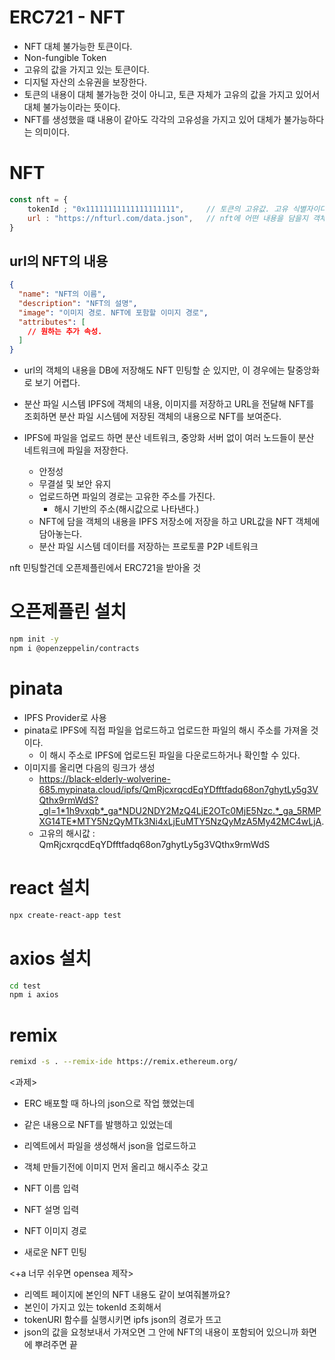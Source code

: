 # ERC721 - NFT

- NFT 대체 불가능한 토큰이다.
- Non-fungible Token
- 고유의 값을 가지고 있는 토큰이다.
- 디지털 자산의 소유권을 보장한다.
- 토큰의 내용이 대체 불가능한 것이 아니고, 토큰 자체가 고유의 값을 가지고 있어서 대체 불가능이라는 뜻이다.
- NFT를 생성했을 떄 내용이 같아도 각각의 고유성을 가지고 있어 대체가 불가능하다는 의미이다.

# NFT

```javascript
const nft = {
    tokenId ; "0x11111111111111111111",     // 토큰의 고유값. 고유 식별자이다.
    url : "https://nfturl.com/data.json",   // nft에 어떤 내용을 담을지 객체 경로를 담는다. json객체로 들어간다. (ex. 사진, 동영상 등)
}
```

## url의 NFT의 내용

```json
{
  "name": "NFT의 이름",
  "description": "NFT의 설명",
  "image": "이미지 경로. NFT에 포함할 이미지 경로",
  "attributes": [
    // 원하는 추가 속성.
  ]
}
```

- url의 객체의 내용을 DB에 저장해도 NFT 민팅할 순 있지만, 이 경우에는 탈중앙화로 보기 어렵다.
- 분산 파일 시스템 IPFS에 객체의 내용, 이미지를 저장하고 URL을 전달해 NFT를 조회하면 분산 파일 시스템에 저장된 객체의 내용으로 NFT를 보여준다.

- IPFS에 파일을 업로드 하면 분산 네트워크, 중앙화 서버 없이 여러 노드들이 분산 네트워크에 파일을 저장한다.
  - 안정성
  - 무결설 및 보안 유지
  - 업로드하면 파일의 경로는 고유한 주소를 가진다.
    - 해시 기반의 주소(해시값으로 나타낸다.)
  - NFT에 담을 객체의 내용을 IPFS 저장소에 저장을 하고 URL값을 NFT 객체에 담아놓는다.
  - 분산 파일 시스템 데이터를 저장하는 프로토콜 P2P 네트워크

nft 민팅할건데 오픈제플린에서 ERC721을 받아올 것

# 오픈제플린 설치

```sh
npm init -y
npm i @openzeppelin/contracts
```

# pinata

- IPFS Provider로 사용
- pinata로 IPFS에 직접 파일을 업로드하고 업로드한 파일의 해시 주소를 가져올 것이다.
  - 이 해시 주소로 IPFS에 업로드된 파일을 다운로드하거나 확인할 수 있다.
- 이미지를 올리면 다음의 링크가 생성
  - https://black-elderly-wolverine-685.mypinata.cloud/ipfs/QmRjcxrqcdEqYDfftfadq68on7ghytLy5g3VQthx9rmWdS?_gl=1*1h9vxqb*_ga*NDU2NDY2MzQ4LjE2OTc0MjE5Nzc.*_ga_5RMPXG14TE*MTY5NzQyMTk3Ni4xLjEuMTY5NzQyMzA5My42MC4wLjA.
  - 고유의 해시값 : QmRjcxrqcdEqYDfftfadq68on7ghytLy5g3VQthx9rmWdS


# react 설치

```sh
npx create-react-app test
```

# axios 설치

```sh
cd test
npm i axios
```

# remix

```sh
remixd -s . --remix-ide https://remix.ethereum.org/
```

<과제>

- ERC 배포할 때 하나의 json으로 작업 했었는데
- 같은 내용으로 NFT를 발행하고 있었는데
- 리엑트에서 파일을 생성해서 json을 업로드하고
- 객체 만들기전에 이미지 먼저 올리고 해시주소 갖고

- NFT 이름 입력
- NFT 설명 입력
- NFT 이미지 경로
- 새로운 NFT 민팅

<+a 너무 쉬우면 opensea 제작>

- 리엑트 페이지에 본인의 NFT 내용도 같이 보여줘볼까요?
- 본인이 가지고 있는 tokenId 조회해서
- tokenURI 함수를 실행시키면 ipfs json의 경로가 뜨고
- json의 값을 요청보내서 가져오면 그 안에 NFT의 내용이 포함되어 있으니까 화면에 뿌려주면 끝
